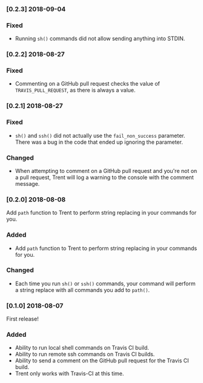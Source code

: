 ### [0.2.3] 2018-09-04

### Fixed 
- Running `sh()` commands did not allow sending anything into STDIN. 

### [0.2.2] 2018-08-27

### Fixed 
- Commenting on a GitHub pull request checks the value of `TRAVIS_PULL_REQUEST`, as there is always a value. 

### [0.2.1] 2018-08-27

### Fixed 
- `sh()` and `ssh()` did not actually use the `fail_non_success` parameter. There was a bug in the code that ended up ignoring the parameter. 

### Changed 
- When attempting to comment on a GitHub pull request and you're not on a pull request, Trent will log a warning to the console with the comment message. 

### [0.2.0] 2018-08-08

Add `path` function to Trent to perform string replacing in your commands for you. 

### Added
- Add `path` function to Trent to perform string replacing in your commands for you. 

### Changed
- Each time you run `sh()` or `ssh()` commands, your command will perform a string replace with all commands you add to `path()`. 

### [0.1.0] 2018-08-07

First release! 

### Added
- Ability to run local shell commands on Travis CI build. 
- Ability to run remote ssh commands on Travis CI builds. 
- Ability to send a comment on the GitHub pull request for the Travis CI build. 
- Trent only works with Travis-CI at this time. 
